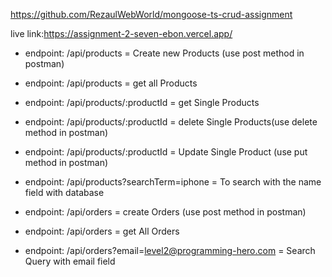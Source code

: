 https://github.com/RezaulWebWorld/mongoose-ts-crud-assignment

live link:https://assignment-2-seven-ebon.vercel.app/

- endpoint: /api/products = Create new Products (use post method in postman)
- endpoint: /api/products = get all Products
- endpoint: /api/products/:productId = get Single Products
- endpoint: /api/products/:productId = delete Single Products(use delete method in postman)
- endpoint: /api/products/:productId = Update Single Product (use put method in postman)
- endpoint: /api/products?searchTerm=iphone = To search with the name field with database

- endpoint: /api/orders = create Orders (use post method in postman)
- endpoint: /api/orders = get All Orders
- endpoint: /api/orders?email=level2@programming-hero.com = Search Query with email field
